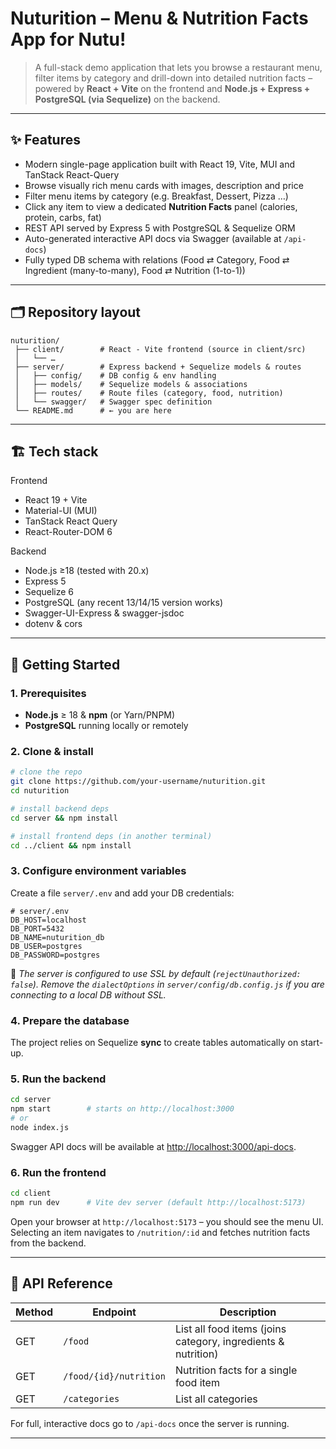 # Nuturition – Menu & Nutrition Facts App for Nutu!

> A full-stack demo application that lets you browse a restaurant menu, filter items by category and drill-down into detailed nutrition facts – powered by **React + Vite** on the frontend and **Node.js + Express + PostgreSQL (via Sequelize)** on the backend.

---

## ✨ Features

- Modern single-page application built with React 19, Vite, MUI and TanStack React-Query
- Browse visually rich menu cards with images, description and price
- Filter menu items by category (e.g. Breakfast, Dessert, Pizza …)
- Click any item to view a dedicated **Nutrition Facts** panel (calories, protein, carbs, fat)
- REST API served by Express 5 with PostgreSQL & Sequelize ORM
- Auto-generated interactive API docs via Swagger (available at `/api-docs`)
- Fully typed DB schema with relations (Food ⇄ Category, Food ⇄ Ingredient (many-to-many), Food ⇄ Nutrition (1-to-1))

---

## 🗂️ Repository layout

```
nuturition/
 ├── client/        # React ‑ Vite frontend (source in client/src)
 │   └── …
 ├── server/        # Express backend + Sequelize models & routes
 │   ├── config/    # DB config & env handling
 │   ├── models/    # Sequelize models & associations
 │   ├── routes/    # Route files (category, food, nutrition)
 │   └── swagger/   # Swagger spec definition
 └── README.md      # ← you are here
```

---

## 🏗️ Tech stack

Frontend
- React 19 + Vite
- Material-UI (MUI)
- TanStack React Query
- React-Router-DOM 6

Backend
- Node.js ≥18 (tested with 20.x)
- Express 5
- Sequelize 6
- PostgreSQL (any recent 13/14/15 version works)
- Swagger-UI-Express & swagger-jsdoc
- dotenv & cors

---

## 🚀 Getting Started

### 1. Prerequisites

- **Node.js** ≥ 18 & **npm** (or Yarn/PNPM)
- **PostgreSQL** running locally or remotely

### 2. Clone & install

```bash
# clone the repo
git clone https://github.com/your-username/nuturition.git
cd nuturition

# install backend deps
cd server && npm install

# install frontend deps (in another terminal)
cd ../client && npm install
```

### 3. Configure environment variables

Create a file `server/.env` and add your DB credentials:

```dotenv
# server/.env
DB_HOST=localhost
DB_PORT=5432
DB_NAME=nuturition_db
DB_USER=postgres
DB_PASSWORD=postgres
```

🔐  _The server is configured to use SSL by default (`rejectUnauthorized: false`). Remove the `dialectOptions` in `server/config/db.config.js` if you are connecting to a local DB without SSL._

### 4. Prepare the database

The project relies on Sequelize **sync** to create tables automatically on start-up.


### 5. Run the backend

```bash
cd server
npm start        # starts on http://localhost:3000
# or
node index.js
```

Swagger API docs will be available at <http://localhost:3000/api-docs>.

### 6. Run the frontend

```bash
cd client
npm run dev      # Vite dev server (default http://localhost:5173)
```

Open your browser at `http://localhost:5173` – you should see the menu UI. Selecting an item navigates to `/nutrition/:id` and fetches nutrition facts from the backend.

---

## 📑 API Reference

| Method | Endpoint | Description |
|--------|----------|-------------|
| GET | `/food` | List all food items (joins category, ingredients & nutrition) |
| GET | `/food/{id}/nutrition` | Nutrition facts for a single food item |
| GET | `/categories` | List all categories |

For full, interactive docs go to `/api-docs` once the server is running.

---

